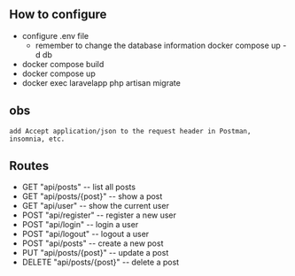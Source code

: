 ## How to configure
- configure .env file
    - remember to change the database information
    docker compose up -d db
- docker compose build
- docker compose up
- docker exec laravelapp php artisan migrate

## obs
    add Accept application/json to the request header in Postman, insomnia, etc.

## Routes
- GET "api/posts" -- list all posts
- GET "api/posts/{post}" -- show a post
- GET "api/user" -- show the current user
- POST "api/register" -- register a new user
- POST "api/login" -- login a user
- POST "api/logout" -- logout a user
- POST "api/posts" -- create a new post
- PUT "api/posts/{post}" -- update a post
- DELETE "api/posts/{post}" -- delete a post